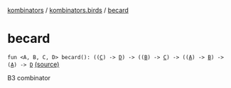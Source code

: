 [kombinators](../index.md) / [kombinators.birds](index.md) / [becard](./becard.md)

# becard

`fun <A, B, C, D> becard(): ((`[`C`](becard.md#C)`) -> `[`D`](becard.md#D)`) -> ((`[`B`](becard.md#B)`) -> `[`C`](becard.md#C)`) -> ((`[`A`](becard.md#A)`) -> `[`B`](becard.md#B)`) -> (`[`A`](becard.md#A)`) -> `[`D`](becard.md#D) [(source)](https://github.com/pardom/kombinators/tree/master/src/main/kotlin/kombinators/birds/becard.kt#L6)

B3 combinator

